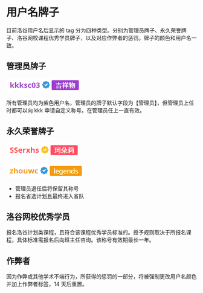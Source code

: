 # 用户名牌子

目前洛谷用户名后显示的 tag 分为四种类型。分别为管理员牌子、永久荣誉牌子、洛谷网校课程优秀学员牌子，以及对应作弊者的惩罚。牌子的颜色和用户名一致。

## 管理员牌子

![管理员](./image/badge-admin.png)

所有管理员均为紫色用户名，管理员的牌子默认字段为【管理员】，但管理员上任时都可以向 kkk 申请自定义称号。在管理员任上一直有效。

## 永久荣誉牌子

![荣誉 1](./image/badge-honored1.png)

![荣誉 2](./image/badge-honored2.png)

- 管理员退任后将保留其称号
- 报名省选计划且最终进入省队

## 洛谷网校优秀学员

报名洛谷计划类课程，且符合该课程优秀学员标准的。授予规则取决于所报名课程，具体标准需报名后向班主任咨询。该称号有效期最长一年。

## 作弊者

因为作弊或其他学术不端行为，所获得的惩罚的一部分，将被强制更改用户名颜色并加上作弊者标签，14 天后重置。
